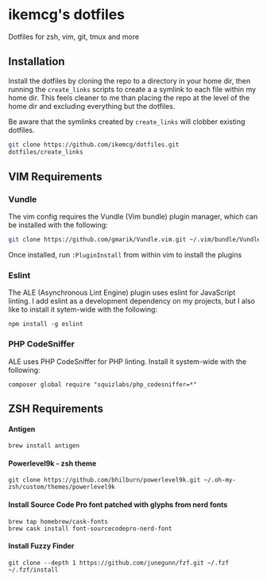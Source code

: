 # ikemcg's dotfiles

Dotfiles for zsh, vim, git, tmux and more

## Installation

Install the dotfiles by cloning the repo to a directory in your home dir, then running the `create_links` scripts
to create a a symlink to each file within my home dir.  This feels cleaner to me than placing the repo at the
level of the home dir and excluding everything but the dotfiles.

Be aware that the symlinks created by `create_links` will clobber existing dotfiles.

```bash
git clone https://github.com/ikemcg/dotfiles.git
dotfiles/create_links
```

## VIM Requirements

### Vundle

The vim config requires the Vundle (Vim bundle) plugin manager, which can be installed with the following:

```bash
git clone https://github.com/gmarik/Vundle.vim.git ~/.vim/bundle/Vundle.vim
```

Once installed, run `:PluginInstall` from within vim to install the plugins

### Eslint

The ALE (Asynchronous Lint Engine) plugin uses eslint for JavaScript linting.  I add eslint as a development
dependency on my projects, but I also like to install it sytem-wide with the following:

```
npm install -g eslint
```

### PHP CodeSniffer

ALE uses PHP CodeSniffer for PHP linting.  Install it system-wide with the following:

```
composer global require "squizlabs/php_codesniffer=*"
```

## ZSH Requirements

#### Antigen

```
brew install antigen
```

#### Powerlevel9k - zsh theme

```
git clone https://github.com/bhilburn/powerlevel9k.git ~/.oh-my-zsh/custom/themes/powerlevel9k
```

#### Install Source Code Pro font patched with glyphs from nerd fonts

```
brew tap homebrew/cask-fonts
brew cask install font-sourcecodepro-nerd-font
```

#### Install Fuzzy Finder

```
git clone --depth 1 https://github.com/junegunn/fzf.git ~/.fzf
~/.fzf/install
```
